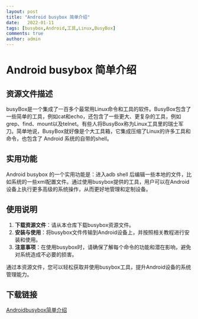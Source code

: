 ```yaml
---
layout: post
title: "Android busybox 简单介绍"
date:   2022-01-11
tags: [busybox,Android,工具,Linux,BusyBox]
comments: true
author: admin
---
```

# Android busybox 简单介绍

## 资源文件描述

busyBox是一个集成了一百多个最常用Linux命令和工具的软件。BusyBox包含了一些简单的工具，例如cat和echo，还包含了一些更大、更复杂的工具，例如grep、find、mount以及telnet。有些人将BusyBox称为Linux工具里的瑞士军刀。简单地说，BusyBox就好像是个大工具箱，它集成压缩了Linux的许多工具和命令，也包含了 Android 系统的自带的shell。

## 实用功能

Android busybox 的一个实用功能是：进入adb shell 后编辑一些本地的文件，比如系统的一些xml配置文件。通过使用busybox提供的工具，用户可以在Android设备上执行更多高级的系统操作，从而更好地管理和定制设备。

## 使用说明

1. **下载资源文件**：请从本仓库下载busybox资源文件。
2. **安装与使用**：将busybox文件传输到Android设备上，并按照相关教程进行安装和使用。
3. **注意事项**：在使用busybox时，请确保了解每个命令的功能和潜在影响，避免对系统造成不必要的损害。

通过本资源文件，您可以轻松获取并使用busybox工具，提升Android设备的系统管理能力。

## 下载链接

[Androidbusybox简单介绍](https://pan.quark.cn/s/182f65725795)
